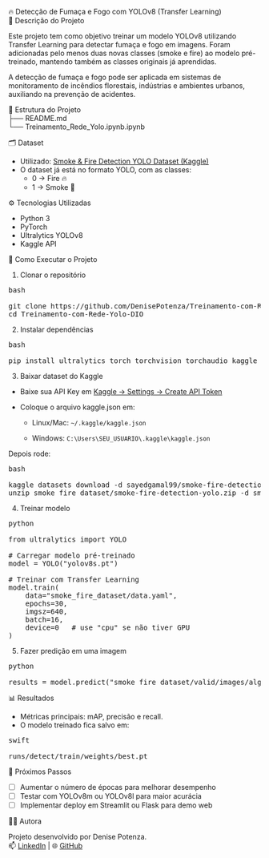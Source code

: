 🔥 Detecção de Fumaça e Fogo com YOLOv8 (Transfer Learning)  
📌 Descrição do Projeto

Este projeto tem como objetivo treinar um modelo YOLOv8 utilizando Transfer Learning para detectar fumaça e fogo em imagens.
Foram adicionadas pelo menos duas novas classes (smoke e fire) ao modelo pré-treinado, mantendo também as classes originais já aprendidas.

A detecção de fumaça e fogo pode ser aplicada em sistemas de monitoramento de incêndios florestais, indústrias e ambientes urbanos, auxiliando na prevenção de acidentes.

📂 Estrutura do Projeto  
├── README.md  
└── Treinamento_Rede_Yolo.ipynb.ipynb  

🗂️ Dataset

* Utilizado: [Smoke & Fire Detection YOLO Dataset (Kaggle)](https://www.kaggle.com/datasets/sayedgamal99/smoke-fire-detection-yolo)
* O dataset já está no formato YOLO, com as classes:
    * 0 → Fire 🔥
    * 1 → Smoke 💨

⚙️ Tecnologias Utilizadas

* Python 3
* PyTorch
* Ultralytics YOLOv8
* Kaggle API

🚀 Como Executar o Projeto
1. Clonar o repositório
<pre>
bash 

git clone https://github.com/DenisePotenza/Treinamento-com-Rede-Yolo-DIO.git
cd Treinamento-com-Rede-Yolo-DIO </pre>

2. Instalar dependências
<pre>
bash
  
pip install ultralytics torch torchvision torchaudio kaggle</pre>

3. Baixar dataset do Kaggle

* Baixe sua API Key em [Kaggle → Settings → Create API Token](https://www.kaggle.com/settings)


* Coloque o arquivo kaggle.json em:

  * Linux/Mac: ```~/.kaggle/kaggle.json ```

  * Windows: ```C:\Users\SEU_USUARIO\.kaggle\kaggle.json```

Depois rode:
<pre>
bash
  
kaggle datasets download -d sayedgamal99/smoke-fire-detection-yolo -p smoke_fire_dataset
unzip smoke_fire_dataset/smoke-fire-detection-yolo.zip -d smoke_fire_dataset
</pre>

4. Treinar modelo
<pre>
python
  
from ultralytics import YOLO

# Carregar modelo pré-treinado
model = YOLO("yolov8s.pt")

# Treinar com Transfer Learning
model.train(
    data="smoke_fire_dataset/data.yaml",
    epochs=30,
    imgsz=640,
    batch=16,
    device=0   # use "cpu" se não tiver GPU
)</pre>

5. Fazer predição em uma imagem
<pre>
python
  
results = model.predict("smoke_fire_dataset/valid/images/alguma_imagem.jpg", show=True)</pre>

📊 Resultados

* Métricas principais: mAP, precisão e recall.
* O modelo treinado fica salvo em:
<pre>
swift
  
runs/detect/train/weights/best.pt</pre>


📌 Próximos Passos

+ [ ] Aumentar o número de épocas para melhorar desempenho
+ [ ] Testar com YOLOv8m ou YOLOv8l para maior acurácia
+ [ ] Implementar deploy em Streamlit ou Flask para demo web

👩‍💻 Autora

Projeto desenvolvido por Denise Potenza.  
📫 [LinkedIn](https://www.linkedin.com/in/denise-ribeiro-potenza/)
 | 🌐 [GitHub](https://github.com/DenisePotenza)
